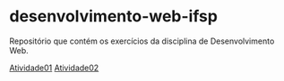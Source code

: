 # desenvolvimento-web-ifsp
Repositório que contém os exercícios da disciplina de Desenvolvimento Web. 


[Atividade01](https://gsantosdev.github.io/desenvolvimento-web-ifsp/atividade01/atividade01.html)
[Atividade02](https://gsantosdev.github.io/desenvolvimento-web-ifsp/atividade02/atividade02.html)
